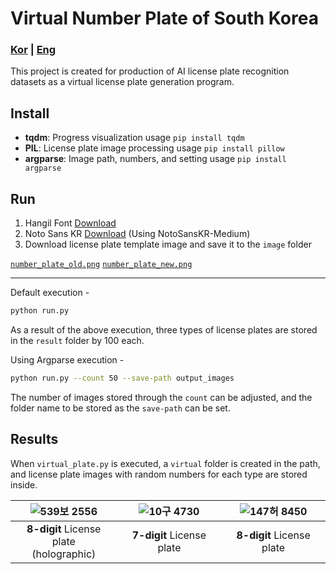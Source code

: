 # Virtual Number Plate of South Korea

### [Kor](README.md) | [Eng](README_eng.md)


This project is created for production of AI license plate recognition datasets as a virtual license plate generation program.



## Install

- **tqdm**: Progress visualization usage
   `pip install tqdm `
- **PIL**: License plate image processing usage
  `pip install pillow`
- **argparse**: Image path, numbers, and setting usage
  `pip install argparse`



## Run

1. Hangil Font [Download](https://www.juso.go.kr/notice/NoticeBoardDetail.do?mgtSn=44&currentPage=11&searchType=&keyword=)
2. Noto Sans KR [Download](https://fonts.google.com/noto/specimen/Noto+Sans+KR) (Using NotoSansKR-Medium)
3. Download license plate template image and save it to the `image` folder

[`number_plate_old.png`](https://github.com/Oh-JongJin/Virtual_Number_Plate/releases/download/v0.1/number_plate_old.png) [`number_plate_new.png`](https://github.com/Oh-JongJin/Virtual_Number_Plate/releases/download/v0.1/number_plate_new.png)

---
Default execution - 
```bash
python run.py
```
As a result of the above execution, three types of license plates are stored in the `result` folder by 100 each.


Using Argparse execution - 
```bash
python run.py --count 50 --save-path output_images
```
The number of images stored through the `count` can be adjusted, and the folder name to be stored as the `save-path` can be set.


## Results

When `virtual_plate.py` is executed, a `virtual` folder is created in the path, and license plate images with random numbers for each type are stored inside.

| ![539보 2556](https://user-images.githubusercontent.com/45455262/234182656-eb640ab9-f48d-474b-9432-868a9c1b6ac8.png) | ![10구 4730](https://user-images.githubusercontent.com/45455262/234182518-3220eb12-6ffa-4e67-bac8-92aeb5d188c5.png) | ![147허 8450](https://user-images.githubusercontent.com/45455262/234182677-c3e624ed-cf1f-4d37-a539-99c5b31627e0.png) |
| :----------------------------------------------------------: | :----------------------------------------------------------: | :----------------------------------------------------------: |
|         **8-digit** License plate<br />(holographic)         |                  **7-digit** License plate                   |                  **8-digit** License plate                   |

